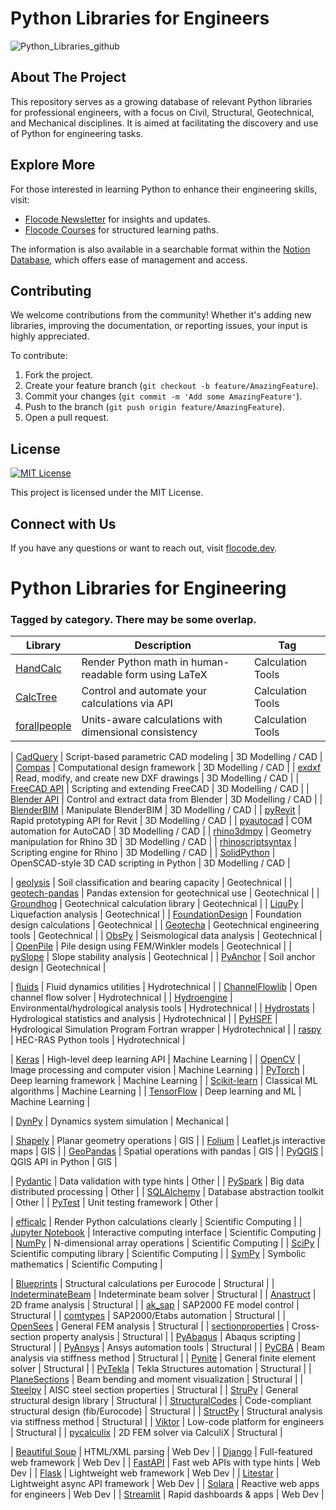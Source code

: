 # Python Libraries for Engineers

![Python_Libraries_github](https://github.com/joreilly86/Python-Libraries-for-Engineers/assets/44675992/25fe5785-c9d7-4ec9-9abe-0753e69c1ab0)

## About The Project

This repository serves as a growing database of relevant Python libraries for professional engineers, with a focus on Civil, Structural, Geotechnical, and Mechanical disciplines. It is aimed at facilitating the discovery and use of Python for engineering tasks.

## Explore More

For those interested in learning Python to enhance their engineering skills, visit:

- [Flocode Newsletter](https://flocode.substack.com) for insights and updates.
- [Flocode Courses](https://flocode.dev/courses) for structured learning paths.

The information is also available in a searchable format within the [Notion Database](https://flocode.notion.site/11881f51d3ee47af9182592bfb974766?v=17f113774d30414bb4d7383ece09976c&pvs=4), which offers ease of management and access.

## Contributing

We welcome contributions from the community! Whether it's adding new libraries, improving the documentation, or reporting issues, your input is highly appreciated.

To contribute:

1. Fork the project.
2. Create your feature branch (`git checkout -b feature/AmazingFeature`).
3. Commit your changes (`git commit -m 'Add some AmazingFeature'`).
4. Push to the branch (`git push origin feature/AmazingFeature`).
5. Open a pull request.

## License

[![MIT License](https://img.shields.io/github/license/joreilly86/Python-Libraries-for-Engineers)](https://opensource.org/licenses/MIT)

This project is licensed under the MIT License.

## Connect with Us

If you have any questions or want to reach out, visit [flocode.dev](https://flocode.dev).

# Python Libraries for Engineering
### Tagged by category. There may be some overlap.

| Library | Description | Tag |
|---------|-------------|-----|
| [HandCalc](https://github.com/mitchgordon/handcalcs) | Render Python math in human-readable form using LaTeX | Calculation Tools |
| [CalcTree](https://www.calctree.com/product/api) | Control and automate your calculations via API | Calculation Tools |
| [forallpeople](https://forallpeople.github.io/) | Units-aware calculations with dimensional consistency | Calculation Tools |

| [CadQuery](https://cadquery.readthedocs.io/) | Script-based parametric CAD modeling | 3D Modelling / CAD |
| [Compas](https://compas.dev) | Computational design framework | 3D Modelling / CAD |
| [exdxf](https://github.com/mozman/ezdxf) | Read, modify, and create new DXF drawings | 3D Modelling / CAD |
| [FreeCAD API](https://wiki.freecad.org/Python) | Scripting and extending FreeCAD | 3D Modelling / CAD |
| [Blender API](https://docs.blender.org/api/current/index.html) | Control and extract data from Blender | 3D Modelling / CAD |
| [BlenderBIM](https://blenderbim.org/docs-python/index.html) | Manipulate BlenderBIM | 3D Modelling / CAD |
| [pyRevit](https://pyrevitlabs.notion.site/pyrevitlabs/pyRevit-bd907d6292ed4ce997c46e84b6ef67a0) | Rapid prototyping API for Revit | 3D Modelling / CAD |
| [pyautocad](https://pyautocad.readthedocs.io/en/latest/) | COM automation for AutoCAD | 3D Modelling / CAD |
| [rhino3dmpy](https://github.com/mcneel/rhino3dm) | Geometry manipulation for Rhino 3D | 3D Modelling / CAD |
| [rhinoscriptsyntax](https://github.com/mcneel/rhinoscriptsyntax) | Scripting engine for Rhino | 3D Modelling / CAD |
| [SolidPython](https://github.com/SolidCode/SolidPython) | OpenSCAD-style 3D CAD scripting in Python | 3D Modelling / CAD |

| [geolysis](https://pypi.org/project/geolysis/) | Soil classification and bearing capacity | Geotechnical |
| [geotech-pandas](https://pypi.org/project/geotech-pandas/) | Pandas extension for geotechnical use | Geotechnical |
| [Groundhog](https://groundhog.readthedocs.io/en/main/) | Geotechnical calculation library | Geotechnical |
| [LiquPy](https://github.com/mhviraf/LiquPy) | Liquefaction analysis | Geotechnical |
| [FoundationDesign](https://github.com/kunle009/FoundationDesign) | Foundation design calculations | Geotechnical |
| [Geotecha](https://pypi.org/project/geotecha/) | Geotechnical engineering tools | Geotechnical |
| [ObsPy](https://docs.obspy.org/) | Seismological data analysis | Geotechnical |
| [OpenPile](https://pypi.org/project/openpile/) | Pile design using FEM/Winkler models | Geotechnical |
| [pySlope](https://github.com/JesseBonanno/PySlope) | Slope stability analysis | Geotechnical |
| [PyAnchor](https://github.com/tunnelsai-public/Civils.ai-PyAnchor) | Soil anchor design | Geotechnical |

| [fluids](https://pypi.org/project/fluids/) | Fluid dynamics utilities | Hydrotechnical |
| [ChannelFlowlib](https://github.com/alexiusacademia/ChannelFlowLib) | Open channel flow solver | Hydrotechnical |
| [Hydroengine](https://github.com/openearth/hydro-engine) | Environmental/hydrological analysis tools | Hydrotechnical |
| [Hydrostats](https://pypi.org/project/hydrostats/) | Hydrological statistics and analysis | Hydrotechnical |
| [PyHSPF](https://pypi.org/project/pyhspf/) | Hydrological Simulation Program Fortran wrapper | Hydrotechnical |
| [raspy](https://github.com/quantum-dan/raspy) | HEC-RAS Python tools | Hydrotechnical |

| [Keras](https://keras.io) | High-level deep learning API | Machine Learning |
| [OpenCV](https://opencv.org) | Image processing and computer vision | Machine Learning |
| [PyTorch](https://pytorch.org) | Deep learning framework | Machine Learning |
| [Scikit-learn](https://scikit-learn.org) | Classical ML algorithms | Machine Learning |
| [TensorFlow](https://tensorflow.org) | Deep learning and ML | Machine Learning |

| [DynPy](https://github.com/zzh8829/dynpy) | Dynamics system simulation | Mechanical |

| [Shapely](https://pypi.org/project/shapely/) | Planar geometry operations | GIS |
| [Folium](https://pypi.org/project/folium/) | Leaflet.js interactive maps | GIS |
| [GeoPandas](https://geopandas.org/en/stable/) | Spatial operations with pandas | GIS |
| [PyQGIS](https://docs.qgis.org/3.28/en/docs/pyqgis_developer_cookbook/index.html) | QGIS API in Python | GIS |

| [Pydantic](https://docs.pydantic.dev/latest/) | Data validation with type hints | Other |
| [PySpark](https://spark.apache.org) | Big data distributed processing | Other |
| [SQLAlchemy](https://sqlalchemy.org) | Database abstraction toolkit | Other |
| [PyTest](https://pytest.org) | Unit testing framework | Other |

| [efficalc](https://github.com/youandvern/efficalc) | Render Python calculations clearly | Scientific Computing |
| [Jupyter Notebook](https://jupyter.org) | Interactive computing interface | Scientific Computing |
| [NumPy](https://numpy.org) | N-dimensional array operations | Scientific Computing |
| [SciPy](https://scipy.org) | Scientific computing library | Scientific Computing |
| [SymPy](https://sympy.org) | Symbolic mathematics | Scientific Computing |

| [Blueprints](https://github.com/bjpop/blueprints) | Structural calculations per Eurocode | Structural |
| [IndeterminateBeam](https://github.com/JesseBonanno/IndeterminateBeam) | Indeterminate beam solver | Structural |
| [Anastruct](https://anastruct.readthedocs.io/en/latest/) | 2D frame analysis | Structural |
| [ak_sap](https://github.com/rpakishore/ak_sap) | SAP2000 FE model control | Structural |
| [comtypes](https://pythonhosted.org/comtypes/) | SAP2000/Etabs automation | Structural |
| [OpenSees](https://opensees.berkeley.edu/) | General FEM analysis | Structural |
| [sectionproperties](https://sectionproperties.readthedocs.io) | Cross-section property analysis | Structural |
| [PyAbaqus](https://abqpy.readthedocs.io/projects/pyabaqus/en/latest/) | Abaqus scripting | Structural |
| [PyAnsys](https://docs.pyansys.com/) | Ansys automation tools | Structural |
| [PyCBA](https://pypi.org/project/PyCBA/) | Beam analysis via stiffness method | Structural |
| [Pynite](https://pynite.readthedocs.io/en/latest/index.html) | General finite element solver | Structural |
| [PyTekla](https://efdiloreto.github.io/PyTekla/api_reference/) | Tekla Structures automation | Structural |
| [PlaneSections](https://github.com/cslotboom/planesections#Documentation) | Beam bending and moment visualization | Structural |
| [Steelpy](https://pypi.org/project/steelpy/) | AISC steel section properties | Structural |
| [StruPy](https://bitbucket.org/struthonteam/strupy/wiki/Home) | General structural design library | Structural |
| [StructuralCodes](https://github.com/fib-international/structuralcodes) | Code-compliant structural design (fib/Eurocode) | Structural |
| [StructPy](https://github.com/smkalami/structpy) | Structural analysis via stiffness method | Structural |
| [Viktor](https://pypi.org/project/viktor/) | Low-code platform for engineers | Structural |
| [pycalculix](https://github.com/spacether/pycalculix) | 2D FEM solver via CalculiX | Structural |

| [Beautiful Soup](https://beautiful-soup-4.readthedocs.io/en/latest/) | HTML/XML parsing | Web Dev |
| [Django](https://djangoproject.com) | Full-featured web framework | Web Dev |
| [FastAPI](https://fastapi.tiangolo.com) | Fast web APIs with type hints | Web Dev |
| [Flask](https://palletsprojects.com) | Lightweight web framework | Web Dev |
| [Litestar](https://litestar.dev) | Lightweight async API framework | Web Dev |
| [Solara](https://solara.dev) | Reactive web apps for engineers | Web Dev |
| [Streamlit](https://streamlit.io) | Rapid dashboards & apps | Web Dev |





